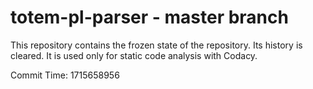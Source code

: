 # totem-pl-parser - master branch

This repository contains the frozen state of the repository.
Its history is cleared. It is used only for static code
analysis with Codacy.

Commit Time: 1715658956